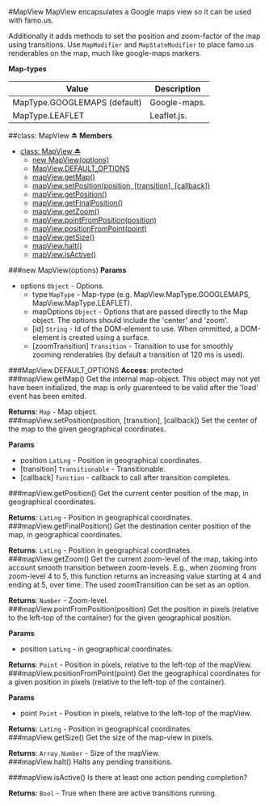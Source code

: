 <a name="module_MapView"></a>
#MapView
MapView encapsulates a Google maps view so it can be used with famo.us.

Additionally it adds methods to set the position and zoom-factor of the map using transitions.
Use `MapModifier` and `MapStateModifier` to place famo.us renderables on the map, much like google-maps markers.

**Map-types**

|Value|Description|
|---|---|
|MapType.GOOGLEMAPS (default)|Google-maps.|
|MapType.LEAFLET|Leaflet.js.|

<a name="exp_module_MapView"></a>
##class: MapView ⏏
**Members**

* [class: MapView ⏏](#exp_module_MapView)
  * [new MapView(options)](#exp_new_module_MapView)
  * [MapView.DEFAULT_OPTIONS](#module_MapView.DEFAULT_OPTIONS)
  * [mapView.getMap()](#module_MapView#getMap)
  * [mapView.setPosition(position, [transition], [callback])](#module_MapView#setPosition)
  * [mapView.getPosition()](#module_MapView#getPosition)
  * [mapView.getFinalPosition()](#module_MapView#getFinalPosition)
  * [mapView.getZoom()](#module_MapView#getZoom)
  * [mapView.pointFromPosition(position)](#module_MapView#pointFromPosition)
  * [mapView.positionFromPoint(point)](#module_MapView#positionFromPoint)
  * [mapView.getSize()](#module_MapView#getSize)
  * [mapView.halt()](#module_MapView#halt)
  * [mapView.isActive()](#module_MapView#isActive)

<a name="exp_new_module_MapView"></a>
###new MapView(options)
**Params**

- options `Object` - Options.  
  - type `MapType` - Map-type (e.g. MapView.MapType.GOOGLEMAPS, MapView.MapType.LEAFLET).  
  - mapOptions `Object` - Options that are passed directly to the Map object. The options should include the 'center' and 'zoom'.  
  - \[id\] `String` - Id of the DOM-element to use. When ommitted, a DOM-element is created using a surface.  
  - \[zoomTransition\] `Transition` - Transition to use for smoothly zooming renderables (by default a transition of 120 ms is used).  

<a name="module_MapView.DEFAULT_OPTIONS"></a>
###MapView.DEFAULT_OPTIONS
**Access**: protected  
<a name="module_MapView#getMap"></a>
###mapView.getMap()
Get the internal map-object. This object may not yet have been initialized, the map is only
guarenteed to be valid after the 'load' event has been emited.

**Returns**: `Map` - Map object.  
<a name="module_MapView#setPosition"></a>
###mapView.setPosition(position, [transition], [callback])
Set the center of the map to the given geographical coordinates.

**Params**

- position `LatLng` - Position in geographical coordinates.  
- \[transition\] `Transitionable` - Transitionable.  
- \[callback\] `function` - callback to call after transition completes.  

<a name="module_MapView#getPosition"></a>
###mapView.getPosition()
Get the current center position of the map, in geographical coordinates.

**Returns**: `LatLng` - Position in geographical coordinates.  
<a name="module_MapView#getFinalPosition"></a>
###mapView.getFinalPosition()
Get the destination center position of the map, in geographical coordinates.

**Returns**: `LatLng` - Position in geographical coordinates.  
<a name="module_MapView#getZoom"></a>
###mapView.getZoom()
Get the current zoom-level of the map, taking into account smooth transition between zoom-levels.
E.g., when zooming from zoom-level 4 to 5, this function returns an increasing value starting at 4 and ending
at 5, over time. The used zoomTransition can be set as an option.

**Returns**: `Number` - Zoom-level.  
<a name="module_MapView#pointFromPosition"></a>
###mapView.pointFromPosition(position)
Get the position in pixels (relative to the left-top of the container) for the given geographical position.

**Params**

- position `LatLng` - in geographical coordinates.  

**Returns**: `Point` - Position in pixels, relative to the left-top of the mapView.  
<a name="module_MapView#positionFromPoint"></a>
###mapView.positionFromPoint(point)
Get the geographical coordinates for a given position in pixels (relative to the left-top of the container).

**Params**

- point `Point` - Position in pixels, relative to the left-top of the mapView.  

**Returns**: `LatLng` - Position in geographical coordinates.  
<a name="module_MapView#getSize"></a>
###mapView.getSize()
Get the size of the map-view in pixels.

**Returns**: `Array.Number` - Size of the mapView.  
<a name="module_MapView#halt"></a>
###mapView.halt()
Halts any pending transitions.

<a name="module_MapView#isActive"></a>
###mapView.isActive()
Is there at least one action pending completion?

**Returns**: `Bool` - True when there are active transitions running.  
